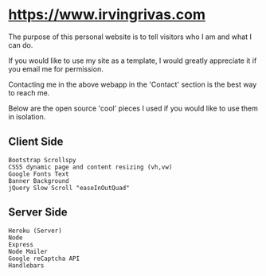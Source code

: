 # https://www.irvingrivas.com

The purpose of this personal website is to tell visitors who I am and what I can do.

If you would like to use my site as a template, I would greatly appreciate it if you email me for permission.

Contacting me in the above webapp in the 'Contact' section is the best way to reach me.

Below are the open source 'cool' pieces I used if you would like to use them in isolation.

## Client Side 
```
Bootstrap Scrollspy
CSS5 dynamic page and content resizing (vh,vw)
Google Fonts Text
Banner Background
jQuery Slow Scroll "easeInOutQuad"
```

## Server Side
```
Heroku (Server)
Node
Express
Node Mailer
Google reCaptcha API
Handlebars
```

